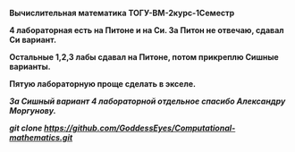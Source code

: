<b> Вычислительная математика ТОГУ-ВМ-2курс-1Семестр <b>

4 лабораторная есть на Питоне и на Си. За Питон не отвечаю, сдавал Си вариант.

Остальные 1,2,3 лабы сдавал на Питоне, потом прикреплю Сишные варианты.

Пятую лабораторную проще сделать в экселе.

<i> За Сишный вариант 4 лабораторной отдельное спасибо Александру Моргунову. <i>
  
<i> <b> git clone https://github.com/GoddessEyes/Computational-mathematics.git <b> <i>


